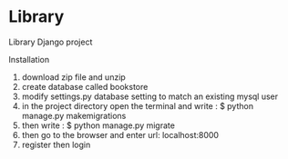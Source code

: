 # Library
Library Django project 
 
 Installation
 
 1) download zip file and unzip 
 2) create database called bookstore 
 3) modify settings.py database setting to match an existing mysql user 
 4) in the project directory open the terminal and write : $ python manage.py makemigrations
 5) then write  : $ python manage.py migrate
 6) then go to the browser and enter url: localhost:8000
 7) register then login 

